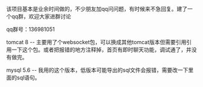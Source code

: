 该项目基本是业余时间做的，不少朋友加qq问问题，有时候来不急回复。建了一个qq群，欢迎大家进群讨论

qq群号：136981051

tomcat 8 -- 主要用了个websocket包，可以换成其他tomcat版本但需要引用引用一下这个包。或者把报错的地方注释掉，首页有即时聊天功能，调试通了，并没有做完。

mysql 5.6 -- 我用的这个版本，低版本可能导出的sql文件会报错，需要改一下里面的sql语句。





